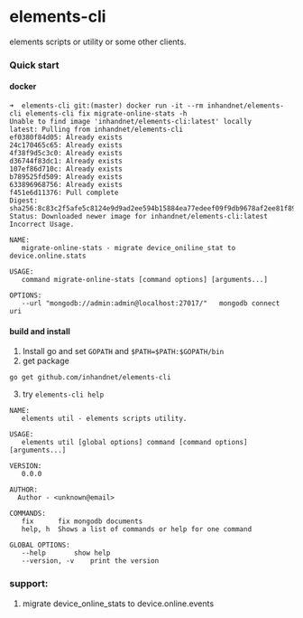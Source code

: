 # elements-cli

elements scripts or utility or some other clients.

### Quick start

#### docker
```
➜  elements-cli git:(master) docker run -it --rm inhandnet/elements-cli elements-cli fix migrate-online-stats -h
Unable to find image 'inhandnet/elements-cli:latest' locally
latest: Pulling from inhandnet/elements-cli
ef0380f84d05: Already exists
24c170465c65: Already exists
4f38f9d5c3c0: Already exists
d36744f83dc1: Already exists
107ef86d710c: Already exists
b789525fd509: Already exists
633896968756: Already exists
f451e6d11376: Pull complete
Digest: sha256:8c83c2f5afe5c8124e9d9ad2ee594b15884ea77edeef09f9db9678af2ee81f89
Status: Downloaded newer image for inhandnet/elements-cli:latest
Incorrect Usage.

NAME:
   migrate-online-stats - migrate device_oniline_stat to device.online.stats

USAGE:
   command migrate-online-stats [command options] [arguments...]

OPTIONS:
   --url "mongodb://admin:admin@localhost:27017/"	mongodb connect uri

```

#### build and install
1. Install go and set `GOPATH` and `$PATH=$PATH:$GOPATH/bin`
2. get package
```shell
go get github.com/inhandnet/elements-cli
```
3. try `elements-cli help`  
```shell
NAME:
   elements util - elements scripts utility.

USAGE:
   elements util [global options] command [command options] [arguments...]

VERSION:
   0.0.0

AUTHOR:
  Author - <unknown@email>

COMMANDS:
   fix		fix mongodb documents
   help, h	Shows a list of commands or help for one command

GLOBAL OPTIONS:
   --help		show help
   --version, -v	print the version
```

### support:
  1. migrate device_online_stats to device.online.events

